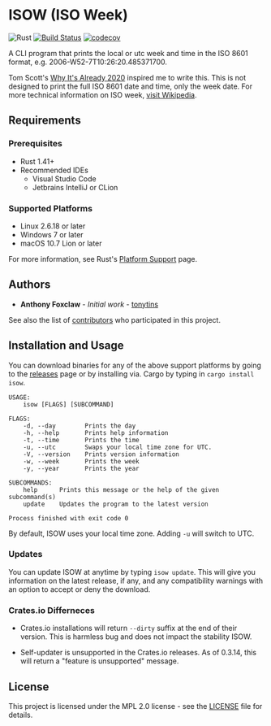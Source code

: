 # ISOW (ISO Week)

![Rust](https://github.com/tonytins/isow/workflows/Rust/badge.svg) [![Build Status](https://travis-ci.org/tonytins/isow.svg?branch=master)](https://travis-ci.org/tonytins/isow) [![codecov](https://codecov.io/gh/tonytins/isow/branch/master/graph/badge.svg)](https://codecov.io/gh/tonytins/isow)

A CLI program that prints the local or utc week and time in the ISO 8601 format, e.g. 2006-W52-7T10:26:20.485371700.

Tom Scott's [Why It's Already 2020](https://www.youtube.com/watch?v=D3jxx8Yyw1c) inspired me to write this. This is not designed to print the full ISO 8601 date and time, only the week date. For more technical information on ISO week, [visit Wikipedia](https://en.wikipedia.org/wiki/ISO_week_date).

## Requirements

### Prerequisites

- Rust 1.41+
- Recommended IDEs
  - Visual Studio Code
  - Jetbrains IntelliJ or CLion

### Supported Platforms

- Linux 2.6.18 or later
- Windows 7 or later
- macOS 10.7 Lion or later

For more information, see Rust's [Platform Support](https://forge.rust-lang.org/release/platform-support.html) page.

## Authors

- **Anthony Foxclaw** - _Initial work_ - [tonytins](https://github.com/tonytins)

See also the list of [contributors](https://github.com/tonytins/isow/contributors) who participated in this project.

## Installation and Usage

You can download binaries for any of the above support platforms by going to the [releases](https://github.com/tonytins/isow/releases) page or by installing via. Cargo by typing in ``cargo install isow``.

```
USAGE:
    isow [FLAGS] [SUBCOMMAND]

FLAGS:
    -d, --day        Prints the day
    -h, --help       Prints help information
    -t, --time       Prints the time
    -u, --utc        Swaps your local time zone for UTC.
    -V, --version    Prints version information
    -w, --week       Prints the week
    -y, --year       Prints the year

SUBCOMMANDS:
    help      Prints this message or the help of the given subcommand(s)
    update    Updates the program to the latest version

Process finished with exit code 0
```

By default, ISOW uses your local time zone. Adding ``-u`` will switch to UTC.

### Updates

You can update ISOW at anytime by typing ``isow update``. This will give you information on the latest release, if any, and any compatibility warnings with an option to accept or deny the download.

### Crates.io Differneces

- Crates.io installations will return ``--dirty`` suffix at the end of their version. This is harmless bug and does not impact the stability ISOW.

- Self-updater is unsupported in the Crates.io releases. As of 0.3.14, this will return a "feature is unsupported" message.

## License

This project is licensed under the MPL 2.0 license - see the [LICENSE](LICENSE) file for details.
